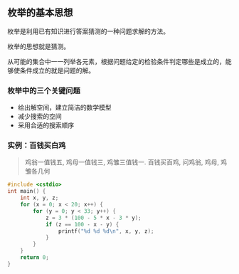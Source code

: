 ## 枚举的基本思想

枚举是利用已有知识进行答案猜测的一种问题求解的方法。

枚举的思想就是猜测。

从可能的集合中一一列举各元素，根据问题给定的检验条件判定哪些是成立的，能够使条件成立的就是问题的解。

### 枚举中的三个关键问题

- 给出解空间，建立简洁的数学模型
- 减少搜索的空间
- 采用合适的搜索顺序

### 实例：百钱买白鸡

> 鸡翁一值钱五, 鸡母一值钱三, 鸡雏三值钱一.
> 百钱买百鸡, 问鸡翁, 鸡母, 鸡雏各几何

```c++
#include <cstdio>
int main() {
    int x, y, z;
    for (x = 0; x < 20; x++) {
        for (y = 0; y < 33; y++) {
            z = 3 * (100 - 5 * x - 3 * y);
            if (z == 100 - x - y) {
                printf("%d %d %d\n", x, y, z);
            }
        }
    }
    return 0;
}
```

